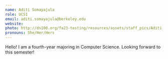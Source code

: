```yaml
---
name: Aditi Somayajula
role: UCS1
email: aditi.somayajula@berkeley.edu
website: 
photo: http://ds100.org/fa23-testing/resources/assets/staff_pics/Aditi_Somayajula.jpg
pronouns: She/Her/Hers
---
```

Hello! I am a fourth-year majoring in Computer Science. Looking forward to this semester!
